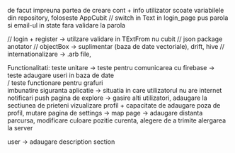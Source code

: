 de facut impreuna partea de creare cont + info utilizator 
scoate variabilele din repository, foloseste AppCubit
// switch in Text in login_page
pus parola si email-ul in state
fara validare la parola


// login + register -> utilzare validare in TExtFrom nu cubit 
// json package anotator
// objectBox -> suplimentar (baza de date vectoriale), drift, hive
// internationalizare -> .arb file,  

Functionalitati:
teste unitare -> teste pentru comunicarea cu firebase -> teste adaugare useri in baza de date  
                 / teste functionare pentru grafuri  
imbunatire siguranta aplicatie -> situatia in care utilizatorul nu are internet
notificari push 
pagina de explore -> gasire alti utilizatori, adaugare la sectiunea de prieteni 
vizualizare profil + capacitate de adaugare poza de profil, 
mutare pagina de settings -> 
map page -> adaugare distanta parcursa, modificare culoare pozitie curenta, alegere de a trimite alergarea la
server 

user -> adaugare description section 

